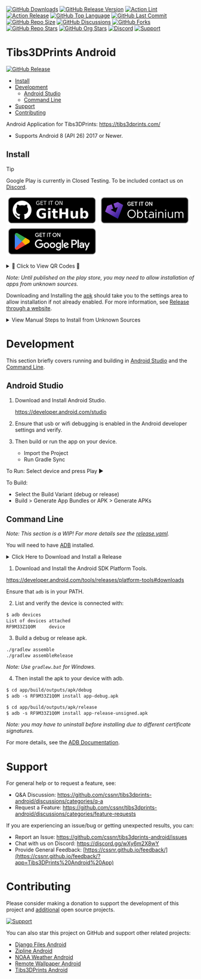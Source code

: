 [![GitHub Downloads](https://img.shields.io/github/downloads/cssnr/tibs3dprints-android/total?logo=github)](https://github.com/cssnr/tibs3dprints-android/releases/latest/download/app-release.apk)
[![GitHub Release Version](https://img.shields.io/github/v/release/cssnr/tibs3dprints-android?logo=github)](https://github.com/cssnr/tibs3dprints-android/releases/latest)
[![Action Lint](https://img.shields.io/github/actions/workflow/status/cssnr/tibs3dprints-android/release.yaml?logo=github&logoColor=white&label=lint)](https://github.com/cssnr/tibs3dprints-android/actions/workflows/lint.yaml)
[![Action Release](https://img.shields.io/github/actions/workflow/status/cssnr/tibs3dprints-android/lint.yaml?logo=github&logoColor=white&label=release)](https://github.com/cssnr/tibs3dprints-android/actions/workflows/release.yaml)
[![GitHub Top Language](https://img.shields.io/github/languages/top/cssnr/tibs3dprints-android?logo=htmx)](https://github.com/cssnr/tibs3dprints-android)
[![GitHub Last Commit](https://img.shields.io/github/last-commit/cssnr/tibs3dprints-android?logo=github&label=updated)](https://github.com/cssnr/tibs3dprints-android/graphs/commit-activity)
[![GitHub Repo Size](https://img.shields.io/github/repo-size/cssnr/tibs3dprints-android?logo=bookstack&logoColor=white&label=repo%20size)](https://github.com/cssnr/tibs3dprints-android)
[![GitHub Discussions](https://img.shields.io/github/discussions/cssnr/tibs3dprints-android)](https://github.com/cssnr/tibs3dprints-android/discussions)
[![GitHub Forks](https://img.shields.io/github/forks/cssnr/tibs3dprints-android?style=flat&logo=github)](https://github.com/cssnr/tibs3dprints-android/forks)
[![GitHub Repo Stars](https://img.shields.io/github/stars/cssnr/tibs3dprints-android?style=flat&logo=github)](https://github.com/cssnr/tibs3dprints-android/stargazers)
[![GitHub Org Stars](https://img.shields.io/github/stars/cssnr?style=flat&logo=github&label=org%20stars)](https://cssnr.github.io/)
[![Discord](https://img.shields.io/discord/899171661457293343?logo=discord&logoColor=white&label=discord&color=7289da)](https://discord.gg/wXy6m2X8wY)
[![Support](https://img.shields.io/badge/Ko--fi-579fbf?logo=kofi&label=Support)](https://ko-fi.com/cssnr)

# Tibs3DPrints Android

[![GitHub Release](https://img.shields.io/github/v/release/cssnr/tibs3dprints-android?style=for-the-badge&logo=android&label=Download%20Android%20APK&color=A4C639)](https://github.com/cssnr/tibs3dprints-android/releases/latest/download/app-release.apk)

- [Install](#Install)
- [Development](#Development)
  - [Android Studio](#Android-Studio)
  - [Command Line](#Command-Line)
- [Support](#Support)
- [Contributing](#Contributing)

Android Application for Tibs3DPrints: https://tibs3dprints.com/

- Supports Android 8 (API 26) 2017 or Newer.

## Install

> [!TIP]  
> Google Play is currently in Closed Testing. To be included contact us on [Discord](https://discord.gg/wXy6m2X8wY).

[![Get on GitHub](https://raw.githubusercontent.com/smashedr/repo-images/refs/heads/master/android/get80/github.png)](https://github.com/cssnr/tibs3dprints-android/releases/latest/download/app-release.apk)
[![Get on Obtainium](https://raw.githubusercontent.com/smashedr/repo-images/refs/heads/master/android/get80/obtainium.png)](https://apps.obtainium.imranr.dev/redirect?r=obtainium://add/https://github.com/cssnr/tibs3dprints-android)
[![Get on Google Play](https://raw.githubusercontent.com/smashedr/repo-images/refs/heads/master/android/get80/google-play.png)](https://play.google.com/store/apps/details?id=org.cssnr.tibs3dprints)

<details><summary>📲 Click to View QR Codes 📸</summary>

[![QR Code GitHub](https://raw.githubusercontent.com/smashedr/repo-images/refs/heads/master/tibs3dprints/qr-code-github.png)](https://github.com/cssnr/tibs3dprints-android/releases/latest/download/app-release.apk)

[![QR Code Obtainium](https://raw.githubusercontent.com/smashedr/repo-images/refs/heads/master/tibs3dprints/qr-code-obtainium.png)](https://apps.obtainium.imranr.dev/redirect?r=obtainium://add/https://github.com/cssnr/tibs3dprints-android)

[![QR Code Google Play](https://raw.githubusercontent.com/smashedr/repo-images/refs/heads/master/tibs3dprints/qr-code-google.png)](https://play.google.com/store/apps/details?id=org.cssnr.tibs3dprints)

</details>

_Note: Until published on the play store, you may need to allow installation of apps from unknown sources._

Downloading and Installing the [apk](https://github.com/cssnr/tibs3dprints-android/releases/latest/download/app-release.apk)
should take you to the settings area to allow installation if not already enabled.
For more information, see [Release through a website](https://developer.android.com/studio/publish#publishing-website).

<details><summary>View Manual Steps to Install from Unknown Sources</summary>

1. Go to your device settings.
2. Search for "Install unknown apps" or similar.
3. Choose the app you will install the apk file from.
   - Select your web browser to install directly from it.
   - Select your file manager to open it, locate the apk and install from there.
4. Download the [Latest Release](https://github.com/cssnr/tibs3dprints-android/releases/latest/download/app-release.apk).
5. Open the download apk in the app you selected in step #3.
6. Choose Install and Accept any Play Protect notifications.
7. The app is now installed.

</details>

# Development

This section briefly covers running and building in [Android Studio](#Android-Studio) and the [Command Line](#Command-Line).

## Android Studio

1. Download and Install Android Studio.

   https://developer.android.com/studio

2. Ensure that usb or wifi debugging is enabled in the Android developer settings and verify.

3. Then build or run the app on your device.
   - Import the Project
   - Run Gradle Sync

To Run: Select device and press Play ▶️

To Build:

- Select the Build Variant (debug or release)
- Build > Generate App Bundles or APK > Generate APKs

## Command Line

_Note: This section is a WIP! For more details see the [release.yaml](.github/workflows/release.yaml)._

You will need to have [ADB](https://developer.android.com/tools/adb) installed.

<details><summary>Click Here to Download and Install a Release</summary>

```shell
$ wget https://github.com/cssnr/tibs3dprints-android/releases/latest/download/app-release.apk
$ ls
app-release.apk

$ which adb
C:\Users\Shane\Android\sdk\platform-tools\adb.EXE

$ adb devices
List of devices attached
RF9M33Z1Q0M     device

$ adb -s RF9M33Z1Q0M install app-release.apk
Performing Incremental Install
Serving...
All files should be loaded. Notifying the device.
Success
Install command complete in 917 ms
```

See below for more details...

</details>

1. Download and Install the Android SDK Platform Tools.

https://developer.android.com/tools/releases/platform-tools#downloads

Ensure that `adb` is in your PATH.

2. List and verify the device is connected with:

```shell
$ adb devices
List of devices attached
RF9M33Z1Q0M     device
```

3. Build a debug or release apk.

```shell
./gradlew assemble
./gradlew assembleRelease
```

_Note: Use `gradlew.bat` for Windows._

4. Then install the apk to your device with adb.

```shell
$ cd app/build/outputs/apk/debug
$ adb -s RF9M33Z1Q0M install app-debug.apk
```

```shell
$ cd app/build/outputs/apk/release
$ adb -s RF9M33Z1Q0M install app-release-unsigned.apk
```

_Note: you may have to uninstall before installing due to different certificate signatures._

For more details, see the [ADB Documentation](https://developer.android.com/tools/adb#move).

# Support

For general help or to request a feature, see:

- Q&A Discussion: https://github.com/cssnr/tibs3dprints-android/discussions/categories/q-a
- Request a Feature: https://github.com/cssnr/tibs3dprints-android/discussions/categories/feature-requests

If you are experiencing an issue/bug or getting unexpected results, you can:

- Report an Issue: https://github.com/cssnr/tibs3dprints-android/issues
- Chat with us on Discord: https://discord.gg/wXy6m2X8wY
- Provide General Feedback: [https://cssnr.github.io/feedback/](https://cssnr.github.io/feedback/?app=Tibs3DPrints%20Android%20App)

# Contributing

Please consider making a donation to support the development of this project
and [additional](https://cssnr.com/) open source projects.

[![Support](https://img.shields.io/badge/Ko--fi-579fbf?style=for-the-badge&logo=kofi&label=Support)](https://ko-fi.com/cssnr)

You can also star this project on GitHub and support other related projects:

- [Django Files Android](https://github.com/django-files/android-client?tab=readme-ov-file#readme)
- [Zipline Android](https://github.com/cssnr/zipline-android?tab=readme-ov-file#readme)
- [NOAA Weather Android](https://github.com/cssnr/noaa-weather-android?tab=readme-ov-file#readme)
- [Remote Wallpaper Android](https://github.com/cssnr/remote-wallpaper-android?tab=readme-ov-file#readme)
- [Tibs3DPrints Android](https://github.com/cssnr/tibs3dprints-android?tab=readme-ov-file#readme)
